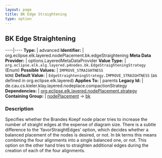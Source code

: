 ```yaml
---
layout: page
title: BK Edge Straightening
type: option
---
```

## BK Edge Straightening

----|----
**Type:** | advanced
**Identifier:** | org.eclipse.elk.layered.nodePlacement.bk.edgeStraightening
**Meta Data Provider:** | options.LayeredMetaDataProvider
**Value Type:** | `org.eclipse.elk.alg.layered.p4nodes.bk.EdgeStraighteningStrategy` (Enum)
**Possible Values:** | `IMPROVE_STRAIGHTNESS`<br>`NONE`
**Default Value:** | `EdgeStraighteningStrategy.IMPROVE_STRAIGHTNESS` (as defined in org.eclipse.elk.layered)
**Applies To:** | parents
**Legacy Id:** | de.cau.cs.kieler.klay.layered.nodeplace.compactionStrategy
**Dependencies:** | [org.eclipse.elk.layered.nodePlacement.strategy](org-eclipse-elk-layered-nodePlacement-strategy)
**Containing Group:** | [nodePlacement](org-eclipse-elk-layered-nodePlacement) -> [bk](org-eclipse-elk-layered-nodePlacement-bk)

### Description

Specifies whether the Brandes Koepf node placer tries to increase the number of straight edges at the expense of diagram size. There is a subtle difference to the 'favorStraightEdges' option, which decides whether a balanced placement of the nodes is desired, or not. In bk terms this means combining the four alignments into a single balanced one, or not. This option on the other hand tries to straighten additional edges during the creation of each of the four alignments.
